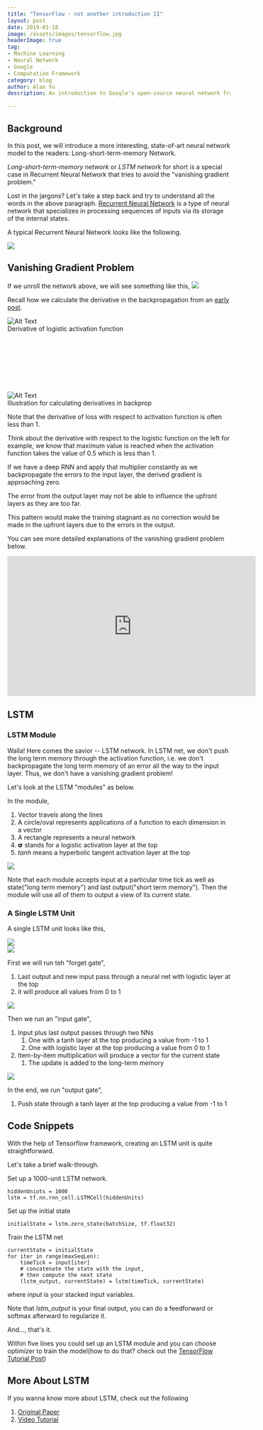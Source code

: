 ```yaml
---
title: "TensorFlow - not another introduction II"
layout: post
date: 2019-01-18
image: /assets/images/tensorflow.jpg
headerImage: true
tag:
- Machine Learning
- Neural Network
- Google
- Computation Framework
category: blog
author: Alan Yu
description: An introduction to Google's open-source neural network framework tensorflow

---
```


## Background 

In this post, we will introduce a more interesting, state-of-art neural network model to the readers: Long-short-term-memory Network.

_Long-short-term-memory network_ or _LSTM network_ for short is a special case in Recurrent Neural Network that tries to avoid the "vanishing gradient problem." 

Lost in the jargons? Let's take a step back and try to understand all the words in the above paragraph. <a href="https://en.wikipedia.org/wiki/Recurrent_neural_network">Recurrent Neural Network</a> is a type of neural network that specializes in processing sequences of inputs via its storage of the internal states. 

A typical Recurrent Neural Network looks like the following.

<img src="https://raw.githubusercontent.com/AlanFermat/AlanFermat.github.io/master/assets/images/lstm1.png">

## Vanishing Gradient Problem

If we unroll the network above, we will see something like this,
<img src="https://raw.githubusercontent.com/AlanFermat/AlanFermat.github.io/master/assets/images/lstm6.png">

Recall how we calculate the derivative in the backpropagation from an <a href="https://imalanyu.com/Neural-Network/">early post</a>. 

<div class="side-by-side">
	<div class="toleft">
		<div style="margin-bottom: 100pt">
			<img class="image" src="https://raw.githubusercontent.com/AlanFermat/AlanFermat.github.io/master/assets/images/lstm3.png" alt="Alt Text">
			<figcaption class="caption">Derivative of logistic activation function</figcaption>
		</div>
		<div padding-bottom="10">
			<img class="image" src="https://raw.githubusercontent.com/AlanFermat/AlanFermat.github.io/master/assets/images/lstm2.png" alt="Alt Text">
			<figcaption class="caption">Illustration for calculating derivatives in backprop</figcaption>
		</div>
	</div>
	<div class="toright">
		<p>Note that the derivative of loss with respect to activation function is often less than 1.</p>
		<p>Think about the derivative with respect to the logistic function on the left for example, we know that maximum value is reached when the activation function takes the value of 0.5 which is less than 1.</p>
		<p>If we have a deep RNN and apply that multiplier constantly as we backpropagate the errors to the input layer, the derived gradient is approaching zero. </p>
		<p>The error from the output layer may not be able to influence the upfront layers as they are too far.</p>
		<p>This pattern would make the training stagnant as no correction would be made in the upfront layers due to the errors in the output.</p>
	</div>
</div>

You can see more detailed explanations of the vanishing gradient problem below.

<iframe width="560" height="315" src="https://www.youtube.com/embed/qO_NLVjD6zE" frameborder="0" allow="accelerometer; autoplay; encrypted-media; gyroscope; picture-in-picture" allowfullscreen></iframe>

## LSTM

### LSTM Module
Walla! Here comes the savior -- LSTM network. In LSTM net, we don't push the long term memory through the activation function, i.e. we don't backpropagate the long term memory of an error all the way to the input layer. Thus, we don't have a vanishing gradient problem!

Let's look at the LSTM "modules" as below.

In the module,
1. Vector travels along the lines
2. A circle/oval represents applications of a function to each dimension in a vector
3. A rectangle represents a neural network
4. 𝞂 stands for a logistic activation layer at the top
5. _tanh_ means a hyperbolic tangent activation layer at the top

<img src="https://raw.githubusercontent.com/AlanFermat/AlanFermat.github.io/master/assets/images/lstm4.png">


Note that each module accepts input at a particular time tick as well as state("long term memory") and last output("short term memory"). Then the module will use all of them to output a view of its current state.

### A Single LSTM Unit

A single LSTM unit looks like this,

<img src="https://raw.githubusercontent.com/AlanFermat/AlanFermat.github.io/master/assets/images/lstm5.png">

<div class="side-by-side">
	<div class="toleft">
		<img src="https://raw.githubusercontent.com/AlanFermat/AlanFermat.github.io/master/assets/images/lstm7.png">
	</div>
	<div class="toright">
		<p>First we will run teh "forget gate",</p>
		<ol>
			<li>Last output and new input pass through a neural net with logistic layer at the top</li>
			<li>it will produce all values from 0 to 1</li>
		</ol>
	</div>
</div>

<div class="side-by-side">
	<div class="toleft">
		<img src="https://raw.githubusercontent.com/AlanFermat/AlanFermat.github.io/master/assets/images/lstm8.png">
	</div>
	<div class="toright">
		<p>Then we run an "input gate",</p>
		<ol>
			<li>Input plus last output passes through two NNs
				<ol>
				<li>One with a tanh layer at the top producing a value from -1 to 1</li>
				<li>One with logistic layer at the top producing a value from 0 to 1</li>
				</ol>
			</li>
			<li>Item-by-item multiplication will produce a vector for the current state
				<ol>
					<li>The update is added to the long-term memory</li>
				</ol>
			</li>
		</ol>
	</div>
</div>

<div class="side-by-side">
	<div class="toleft">
		<img src="https://raw.githubusercontent.com/AlanFermat/AlanFermat.github.io/master/assets/images/lstm9.png">
	</div>
	<div class="toright">
		<p>In the end, we run "output gate",</p>
		<ol>
			<li>Push state through a tanh layer at the top producing a value from -1 to 1</li>
		</ol>
	</div>
</div>


## Code Snippets

With the help of Tensorflow framework, creating an LSTM unit is quite straightforward.

Let's take a brief walk-through.

Set up a 1000-unit LSTM network.

```
hiddenUniots = 1000
lstm = tf.nn.rnn_cell.LSTMCell(hiddenUnits)
``` 

Set up the initial state
```
initialState = lstm.zero_state(batchSize, tf.float32)
```

Train the LSTM net
```
currentState = initialState
for iter in range(maxSeqLen):
    timeTick = input[iter]
    # concatenate the state with the input, 
    # then compute the next state
    (lstm_output, currentState) = lstm(timeTick, currentState)
```

where _input_ is your stacked input variables.

Note that _lstm_output_ is your final output, you can do a feedforward or softmax afterward to regularize it.

And..., that's it. 

Within five lines you could set up an LSTM module and you can choose optimizer to train the model(how to do that? check out the <a href="https://imalanyu.com/TensorFlow/">TensorFlow Tutorial Post</a>)


## More About LSTM

If you wanna know more about LSTM, check out the following
<ol>
	<li><a href="https://arxiv.org/pdf/1503.04069.pdf">Original Paper</a></li>
	<li><a href="https://www.youtube.com/watch?v=WCUNPb-5EYI">Video Tutorial</a></li>
</ol>







